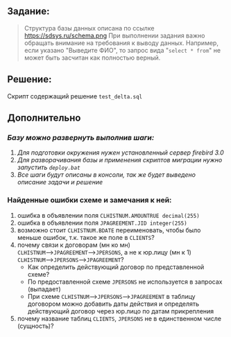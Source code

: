 ## Задание:

> Структура базы данных описана по ссылке https://sdsys.ru/schema.png
> При выполнении задания важно обращать внимание на требования к выводу данных. Например, если указано "Выведите ФИО", то запрос вида "`select * from`" не может быть засчитан как полностью верный.

## Решение:

Скрипт содержащий решение `test_delta.sql`

## Дополнительно

### _Базу можно развернуть выполнив шаги:_
1. _Для подготовки окружения нужен установленный сервер firebird 3.0_
2. _Для разворачивания базы и применения скриптов миграции нужно запустить `deploy.bat`_
3. _Все шаги будут описаны в консоли, так же будет выведено описание задачи и решение_

### Найденные ошибки схеме и замечания к ней:
1. ошибка в объявлении поля `CLHISTNUM.AMOUNTRUE decimal(255)`
2. ошибка в объявлении поля `JPAGREEMENT.JID integer(255)`
3. возможно стоит `CLHISTNUM.BDATE` переименовать, чтобы было меньше ошибок, т.к. такое же поле в `CLIENTS`?
4. почему связи к договорам (мн ко мн) `CLHISTNUM`⟶`JPAGREEMENT`⟶`JPERSONS`, а не к юр.лицу (мн к 1) `CLHISTNUM`⟶`JPERSONS`⟶`JPAGREEMENT`? 
   - Как определить действующий договор по представленной схеме?
   - По предоставленной схеме `JPERSONS` не используется в запросах (выпадает)
   - При схеме `CLHISTNUM`⟶`JPERSONS`⟶`JPAGREEMENT` в таблицу договором можно добавить даты действия и определять действующий договор через юр.лицо по датам прикрепления
5. почему название таблиц `CLIENTS`, `JPERSONS` не в единственном числе (сущность)?
